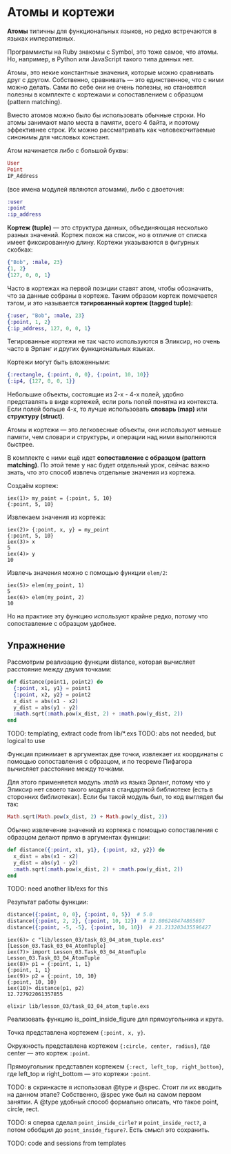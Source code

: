 # Атомы и кортежи

**Атомы** типичны для функциональных языков, но редко встречаются в языках императивных. 

Программисты на Ruby знакомы с Symbol, это тоже самое, что атомы. Но, например, в Python или JavaScript такого типа данных нет.

Атомы, это некие константные значения, которые можно сравнивать друг с другом. Собственно, сравнивать — это единственное, что с ними можно делать. Сами по себе они не очень полезны, но становятся полезны в комплекте с кортежами и сопоставлением с образцом (pattern matching).

Вместо атомов можно было бы использовать обычные строки. Но атомы занимают мало места в памяти, всего 4 байта, и поэтому эффективнее строк. Их можно рассматривать как человекочитаемые синонимы для числовых констант.

Атом начинается либо с большой буквы:

```elixir
User
Point
IP_Address
```
(все имена модулей являются атомами), либо с двоеточия:

```elixir
:user
:point
:ip_address
```

**Кортеж (tuple)** — это структура данных, объединяющая несколько разных значений. Кортеж похож на список, но в отличие от списка имеет фиксированную длину. Кортежи указываются в фигурных скобках:

```elixir
{"Bob", :male, 23}
{1, 2}
{127, 0, 0, 1}
```

Часто в кортежах на первой позиции ставят атом, чтобы обозначить, что за данные собраны в кортеже. Таким образом кортеж помечается тэгом, и это называется **тэгированный кортеж (tagged tuple)**:

```elixir
{:user, "Bob", :male, 23}
{:point, 1, 2}
{:ip_address, 127, 0, 0, 1}
```

Тегированные кортежи не так часто используются в Эликсир, но очень часто в Эрланг и других функциональных языках.

Кортежи могут быть вложенными:

```elixir
{:rectangle, {:point, 0, 0}, {:point, 10, 10}}
{:ip4, {127, 0, 0, 1}}
```

Небольшие объекты, состоящие из 2-х - 4-х полей, удобно представлять в виде кортежей, если роль полей понятна из контекста. Если полей больше 4-х, то лучше использовать **словарь (map)** или **структуру (struct)**.

Атомы и кортежи — это легковесные объекты, они используют меньше памяти, чем словари и структуры, и операции над ними выполняются быстрее.

В комплекте с ними ещё идет **сопоставление с образцом (pattern matching)**. По этой теме у нас будет отдельный урок, сейчас важно знать, что это способ извлечь отдельные значения из кортежа.

Создаём кортеж:

```elixir-iex
iex(1)> my_point = {:point, 5, 10}
{:point, 5, 10}
```

Извлекаем значения из кортежа:

```elixir-iex
iex(2)> {:point, x, y} = my_point
{:point, 5, 10}
iex(3)> x
5
iex(4)> y
10
```

Извлечь значения можно с помощью функции `elem/2`:

```elixir-iex
iex(5)> elem(my_point, 1)
5
iex(6)> elem(my_point, 2)
10
```

Но на практике эту функцию используют крайне редко, потому что сопоставление с образцом удобнее.

## Упражнение

Рассмотрим реализацию функции distance, которая вычисляет расстояние между двумя точками:

```elixir
def distance(point1, point2) do
  {:point, x1, y1} = point1
  {:point, x2, y2} = point2
  x_dist = abs(x1 - x2)
  y_dist = abs(y1 - y2)
  :math.sqrt(:math.pow(x_dist, 2) + :math.pow(y_dist, 2))
end
```
TODO: templating, extract code from lib/*.exs
TODO: abs not needed, but logical to use

Функция принимает в аргументах две точки, извлекает их координаты с помощью сопоставления с образцом, и по теореме Пифагора вычисляет расстояние между точками.

Для этого применяется модуль *:math* из языка Эрланг, потому что у Эликсир нет своего такого модуля в стандартной библиотеке (есть в сторонних библиотеках). Если бы такой модуль был, то код выглядел бы так:

```elixir
Math.sqrt(Math.pow(x_dist, 2) + Math.pow(y_dist, 2))
```

Обычно извлечение значений из кортежа с помощью сопоставления с образцом делают прямо в аргументах функции:

```elixir
def distance({:point, x1, y1}, {:point, x2, y2}) do
  x_dist = abs(x1 - x2)
  y_dist = abs(y1 - y2)
  :math.sqrt(:math.pow(x_dist, 2) + :math.pow(y_dist, 2))
end
```
TODO: need another lib/exs for this

Результат работы функции:

```elixir
distance({:point, 0, 0}, {:point, 0, 5})  # 5.0
distance({:point, 2, 2}, {:point, 10, 12})  # 12.806248474865697
distance({:point, -5, -5}, {:point, 10, 10})  # 21.213203435596427
```

```
iex(6)> c "lib/lesson_03/task_03_04_atom_tuple.exs"
[Lesson_03.Task_03_04_AtomTuple]
iex(7)> import Lesson_03.Task_03_04_AtomTuple
Lesson_03.Task_03_04_AtomTuple
iex(8)> p1 = {:point, 1, 1}
{:point, 1, 1}
iex(9)> p2 = {:point, 10, 10}
{:point, 10, 10}
iex(10)> distance(p1, p2)
12.727922061357855
```

```
elixir lib/lesson_03/task_03_04_atom_tuple.exs
```

Реализовать функцию is_point_inside_figure для прямоугольника и круга.


Точка представлена кортежем `{:point, x, y}`.

Окружность представлена кортежем `{:circle, center, radius}`, где center — это кортеж `:point`.

Прямоугольник представлен кортежем `{:rect, left_top, right_bottom}`, где left_top и right_bottom — это кортежи `:point`.

TODO: в скринкасте я использовал @type и @spec. Стоит ли их вводить на данном этапе? Собственно, @spec уже был на самом первом занятии. А @type удобный способ формально описать, что такое point, circle, rect.

TODO: я сперва сделал `point_inside_cirle?` и `point_inside_rect?`, а потом обобщил до `point_inside_figure?`. Есть смысл это сохранить.

TODO: code and sessions from templates
